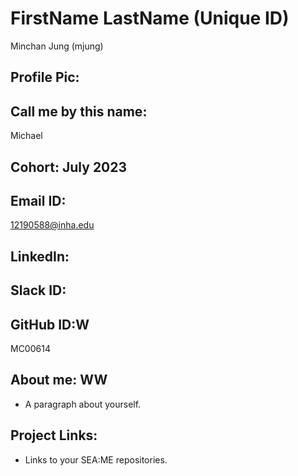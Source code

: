 # FirstName LastName (Unique ID)
Minchan Jung (mjung)
## Profile Pic: 
## Call me by this name: 
Michael
## Cohort: July 2023
## Email ID:
12190588@inha.edu
## LinkedIn:
## Slack ID: 
## GitHub ID:W
MC00614
## About me: WW
- A paragraph about yourself.
## Project Links:
- Links to your SEA:ME repositories.